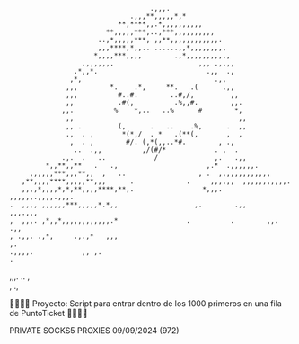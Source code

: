                                        .,,,.    
                                  .,,,**,,,,,*,*    
                               **,****,,.*,,,,,,,,,,   
                            **,,,,,***,..,***,,,,,,,,,, 
                          ..,*,,,,,***, ,,**,,,,,,,,,,,,.   
                          ,,,****,*,,.. ......,,*,,,,,,,,,  
                         *,,,,***,,,,        .,*,,,,,,,,,,, 
                      .,,,,,,.                     ,,, .,,,,   
                    .*,,*.                           .,,  .,   
                   ,*,                                 .,,     
                  ,,,        *.    .*,     **.   .(      .,,   
                  ,,,          #..#.        ..#,/,         ,,  
                  ,,           .#(,          .%,,#.        ,,. 
                 ,,.          %    *,..   ..%      #        *, 
                  ,,                                         ,, 
                  ,, .         (,      .   ..    .%,      .  ,, 
                  .,  . ,       *(*,/  . *   .(**(,       ,  ,  
                   ,  . ,        #/. (,*(,,..*#.        , .,   
                    ..  .,,          ,/(#/*            . ,  .   
                 .,.  .   ..            /              ,.   .,, 
             *,,**,,**   .   .,                      ,.*  .,,,,,,. 
         ,,,,,,***,,,**,,  ,   ..                  , .  ,,,,,,,,,,,,, 
       ,**,,,,****,,,,,**,,,      .             .     ,,,,,,  ,,,,,,,,,,,.   
       ,,,,*,,,,*,*,**,,,,****,**,.                 *,,,.    ,,,,,,.,,,,.,,,.   
    .  ,,,, ,,,,,,***,,,,,*.*,,                   ,.        .,,       ,,,.,,,   
    ,  ,,,. ,*,,*,,,,,,,,,,,,.*                 .          .        ,,.    .,,  
    , .,,. .,*,     .,.,*   ,,,                                             ,.  
    .,,,,.            ,, ,.                                               .     
  ,,,.   ..             ,                                                        
                          ,                                            .,      

🏴‍☠️🏴‍☠️ Proyecto: Script para entrar dentro de los 1000 primeros en una fila de PuntoTicket 🏴‍☠️🏴‍☠️ 

PRIVATE SOCKS5 PROXIES 09/09/2024 (972)